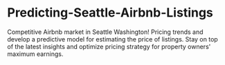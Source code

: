 # Predicting-Seattle-Airbnb-Listings

Competitive Airbnb market in Seattle Washington! Pricing trends and develop a predictive model for estimating the price of listings. Stay on top of the latest insights and optimize pricing strategy for property owners' maximum earnings. 
